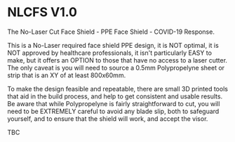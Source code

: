 # NLCFS V1.0
The No-Laser Cut Face Shield - PPE Face Shield - COVID-19 Response.

This is a No-Laser required face shield PPE design, it is NOT optimal, it is NOT approved by healthcare professionals, it isn't particularly EASY to make, but it offers an OPTION to those that have no access to a laser cutter. The only caveat is you will need to source a 0.5mm Polypropelyne sheet or strip that is an XY of at least 800x60mm.

To make the design feasible and repeatable, there are small 3D printed tools that aid in the build process, and help to get consistent and usable results. Be aware that while Polypropelyne is fairly straightforward to cut, you will need to be EXTREMELY careful to avoid any blade slip, both to safeguard yourself, and to ensure that the shield will work, and accept the visor.

TBC
